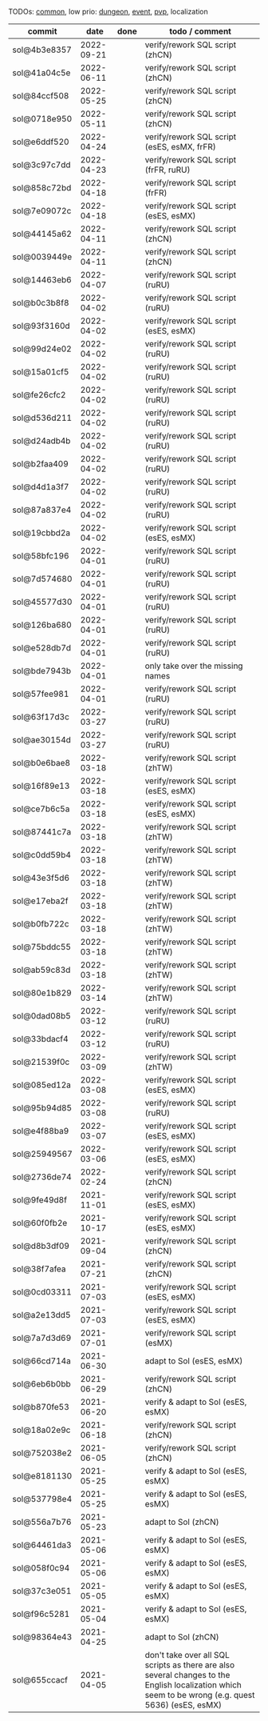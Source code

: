 TODOs: [common](TODO.md), low prio: [dungeon](TODO_dungeon.md), [event](TODO_event.md), [pvp](TODO_pvp.md), localization

| commit       | date       | done | todo / comment |
|--------------|------------|------|----------------|
| sol@4b3e8357 | 2022-09-21 |      | verify/rework SQL script (zhCN) |
| sol@41a04c5e | 2022-06-11 |      | verify/rework SQL script (zhCN) |
| sol@84ccf508 | 2022-05-25 |      | verify/rework SQL script (zhCN) |
| sol@0718e950 | 2022-05-11 |      | verify/rework SQL script (zhCN) |
| sol@e6ddf520 | 2022-04-24 |      | verify/rework SQL script (esES, esMX, frFR) |
| sol@3c97c7dd | 2022-04-23 |      | verify/rework SQL script (frFR, ruRU) |
| sol@858c72bd | 2022-04-18 |      | verify/rework SQL script (frFR) |
| sol@7e09072c | 2022-04-18 |      | verify/rework SQL script (esES, esMX) |
| sol@44145a62 | 2022-04-11 |      | verify/rework SQL script (zhCN) |
| sol@0039449e | 2022-04-11 |      | verify/rework SQL script (zhCN) |
| sol@14463eb6 | 2022-04-07 |      | verify/rework SQL script (ruRU) |
| sol@b0c3b8f8 | 2022-04-02 |      | verify/rework SQL script (ruRU) |
| sol@93f3160d | 2022-04-02 |      | verify/rework SQL script (esES, esMX) |
| sol@99d24e02 | 2022-04-02 |      | verify/rework SQL script (ruRU) |
| sol@15a01cf5 | 2022-04-02 |      | verify/rework SQL script (ruRU) |
| sol@fe26cfc2 | 2022-04-02 |      | verify/rework SQL script (ruRU) |
| sol@d536d211 | 2022-04-02 |      | verify/rework SQL script (ruRU) |
| sol@d24adb4b | 2022-04-02 |      | verify/rework SQL script (ruRU) |
| sol@b2faa409 | 2022-04-02 |      | verify/rework SQL script (ruRU) |
| sol@d4d1a3f7 | 2022-04-02 |      | verify/rework SQL script (ruRU) |
| sol@87a837e4 | 2022-04-02 |      | verify/rework SQL script (ruRU) |
| sol@19cbbd2a | 2022-04-02 |      | verify/rework SQL script (esES, esMX) |
| sol@58bfc196 | 2022-04-01 |      | verify/rework SQL script (ruRU) |
| sol@7d574680 | 2022-04-01 |      | verify/rework SQL script (ruRU) |
| sol@45577d30 | 2022-04-01 |      | verify/rework SQL script (ruRU) |
| sol@126ba680 | 2022-04-01 |      | verify/rework SQL script (ruRU) |
| sol@e528db7d | 2022-04-01 |      | verify/rework SQL script (ruRU) |
| sol@bde7943b | 2022-04-01 |      | only take over the missing names |
| sol@57fee981 | 2022-04-01 |      | verify/rework SQL script (ruRU) |
| sol@63f17d3c | 2022-03-27 |      | verify/rework SQL script (ruRU) |
| sol@ae30154d | 2022-03-27 |      | verify/rework SQL script (ruRU) |
| sol@b0e6bae8 | 2022-03-18 |      | verify/rework SQL script (zhTW) |
| sol@16f89e13 | 2022-03-18 |      | verify/rework SQL script (esES, esMX) |
| sol@ce7b6c5a | 2022-03-18 |      | verify/rework SQL script (esES, esMX) |
| sol@87441c7a | 2022-03-18 |      | verify/rework SQL script (zhTW) |
| sol@c0dd59b4 | 2022-03-18 |      | verify/rework SQL script (zhTW) |
| sol@43e3f5d6 | 2022-03-18 |      | verify/rework SQL script (zhTW) |
| sol@e17eba2f | 2022-03-18 |      | verify/rework SQL script (zhTW) |
| sol@b0fb722c | 2022-03-18 |      | verify/rework SQL script (zhTW) |
| sol@75bddc55 | 2022-03-18 |      | verify/rework SQL script (zhTW) |
| sol@ab59c83d | 2022-03-18 |      | verify/rework SQL script (zhTW) |
| sol@80e1b829 | 2022-03-14 |      | verify/rework SQL script (zhTW) |
| sol@0dad08b5 | 2022-03-12 |      | verify/rework SQL script (ruRU) |
| sol@33bdacf4 | 2022-03-12 |      | verify/rework SQL script (ruRU) |
| sol@21539f0c | 2022-03-09 |      | verify/rework SQL script (zhTW) |
| sol@085ed12a | 2022-03-08 |      | verify/rework SQL script (esES, esMX) |
| sol@95b94d85 | 2022-03-08 |      | verify/rework SQL script (ruRU) |
| sol@e4f88ba9 | 2022-03-07 |      | verify/rework SQL script (esES, esMX) |
| sol@25949567 | 2022-03-06 |      | verify/rework SQL script (esES, esMX) |
| sol@2736de74 | 2022-02-24 |      | verify/rework SQL script (zhCN) |
| sol@9fe49d8f | 2021-11-01 |      | verify/rework SQL script (esES, esMX) |
| sol@60f0fb2e | 2021-10-17 |      | verify/rework SQL script (esES, esMX) |
| sol@d8b3df09 | 2021-09-04 |      | verify/rework SQL script (zhCN) |
| sol@38f7afea | 2021-07-21 |      | verify/rework SQL script (zhCN) |
| sol@0cd03311 | 2021-07-03 |      | verify/rework SQL script (esES, esMX) |
| sol@a2e13dd5 | 2021-07-03 |      | verify/rework SQL script (esES, esMX) |
| sol@7a7d3d69 | 2021-07-01 |      | verify/rework SQL script (esMX) |
| sol@66cd714a | 2021-06-30 |      | adapt to Sol (esES, esMX) |
| sol@6eb6b0bb | 2021-06-29 |      | verify/rework SQL script (zhCN) |
| sol@b870fe53 | 2021-06-20 |      | verify & adapt to Sol (esES, esMX) |
| sol@18a02e9c | 2021-06-18 |      | verify/rework SQL script (zhCN) |
| sol@752038e2 | 2021-06-05 |      | verify/rework SQL script (zhCN) |
| sol@e8181130 | 2021-05-25 |      | verify & adapt to Sol (esES, esMX) |
| sol@537798e4 | 2021-05-25 |      | verify & adapt to Sol (esES, esMX) |
| sol@556a7b76 | 2021-05-23 |      | adapt to Sol (zhCN) |
| sol@64461da3 | 2021-05-06 |      | verify & adapt to Sol (esES, esMX) |
| sol@058f0c94 | 2021-05-06 |      | verify & adapt to Sol (esES, esMX) |
| sol@37c3e051 | 2021-05-05 |      | verify & adapt to Sol (esES, esMX) |
| sol@f96c5281 | 2021-05-04 |      | verify & adapt to Sol (esES, esMX) |
| sol@98364e43 | 2021-04-25 |      | adapt to Sol (zhCN) |
| sol@655ccacf | 2021-04-05 |      | don't take over all SQL scripts as there are also several changes to the English localization which seem to be wrong (e.g. quest 5636) (esES, esMX) |
